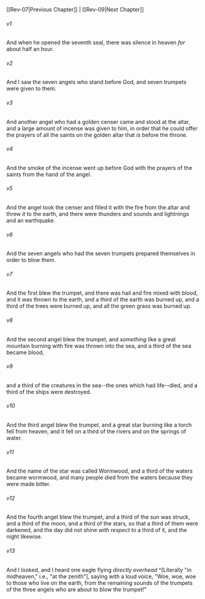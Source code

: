 ﻿---
aliases:
  - Revelation 8
---

[[Rev-07|Previous Chapter]] | [[Rev-09|Next Chapter]]

###### v1
And when he opened the seventh seal, there was silence in heaven _for_ about half an hour.

###### v2
And I saw the seven angels who stand before God, and seven trumpets were given to them.

###### v3
And another angel who had a golden censer came and stood at the altar, and a large amount of incense was given to him, in order that he could offer the prayers of all the saints on the golden altar that _is_ before the throne.

###### v4
And the smoke of the incense went up before God with the prayers of the saints from the hand of the angel.

###### v5
And the angel took the censer and filled it with the fire from the altar and threw _it_ to the earth, and there were thunders and sounds and lightnings and an earthquake.

###### v6
And the seven angels who had the seven trumpets prepared themselves in order to blow them.

###### v7
And the first blew the trumpet, and there was hail and fire mixed with blood, and it was thrown to the earth, and a third of the earth was burned up, and a third of the trees were burned up, and all the green grass was burned up.

###### v8
And the second angel blew the trumpet, and _something_ like a great mountain burning with fire was thrown into the sea, and a third of the sea became blood,

###### v9
and a third of the creatures in the sea--the ones which had life--died, and a third of the ships were destroyed.

###### v10
And the third angel blew the trumpet, and a great star burning like a torch fell from heaven, and it fell on a third of the rivers and on the springs of water.

###### v11
And the name of the star was called Wormwood, and a third of the waters became wormwood, and many people died from the waters because they were made bitter.

###### v12
And the fourth angel blew the trumpet, and a third of the sun was struck, and a third of the moon, and a third of the stars, so that a third of them were darkened, and the day did not shine _with respect to_ a third of it, and the night likewise.

###### v13
And I looked, and I heard one eagle flying _directly overhead_ ^[Literally "in midheaven," i.e., "at the zenith"], saying with a loud voice, "Woe, woe, woe to those who live on the earth, from the remaining sounds of the trumpets of the three angels who are about to blow the trumpet!"